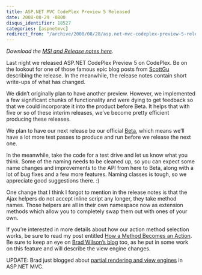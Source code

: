 ```yaml
---
title: ASP.NET MVC CodePlex Preview 5 Released
date: 2008-08-29 -0800
disqus_identifier: 18527
categories: [aspnetmvc]
redirect_from: "/archive/2008/08/28/asp.net-mvc-codeplex-preview-5-released.aspx/"
---
```


*Download the [MSI and Release notes
here](http://www.codeplex.com/aspnet/Release/ProjectReleases.aspx?ReleaseId=16775 "ASP.NET CodePlex Preview 5").*

Last night we released ASP.NET CodePlex Preview 5 on CodePlex. Be on the
lookout for one of those famous epic blog posts from
[ScottGu](http://weblogs.asp.net/scottgu "Scott Guthrie") describing the
release. In the meanwhile, the release notes contain short write-ups of
what has changed.

We didn’t originally plan to have another preview. However, we
implemented a few significant chunks of functionality and were dying to
get feedback so that we could incorporate it into the product before
Beta. It helps that with five or so of these interim releases, we’ve
become pretty efficient producing these releases.

We plan to have our next release be our official
[Beta](https://haacked.com/archive/2008/08/15/understanding-beta.aspx "understanding beta"),
which means we’ll have a lot more test passes to produce and run before
we release the next one.

In the meanwhile, take the code for a test drive and let us know what
you think. Some of the naming needs to be cleaned up, so you can expect
some name changes and improvements to the API from here to Beta, along
with a lot of bug fixes and a few more features. Naming classes is
tough, so we appreciate good suggestions there. :)

One change that I think I forgot to mention in the release notes is that
the Ajax helpers do not accept inline script any longer, they take
method names. Those helpers are all in their own namespace now as
extension methods which allow you to completely swap them out with ones
of your own.

If you’re interested in more details about how our action method
selection works, be sure to read my post entitled [How a Method Becomes
an
Action](https://haacked.com/archive/2008/08/29/how-a-method-becomes-an-action.aspx "How a Method Becomes An Action").
Be sure to keep an eye on [Brad Wilson’s
blog](http://bradwilson.typepad.com/ "Brad Wilson") too, as he put in
some work on this feature and will describe the view engine changes.

UPDATE: Brad just blogged about [partial rendering and view
engines](http://bradwilson.typepad.com/blog/2008/08/partial-renderi.html "Partial Rendering and View Engines")
in ASP.NET MVC.
